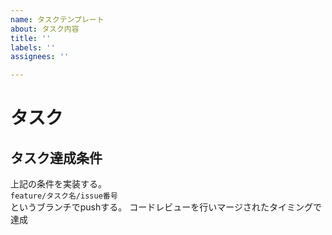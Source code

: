 ```yaml
---
name: タスクテンプレート
about: タスク内容
title: ''
labels: ''
assignees: ''

---
```


# タスク

## タスク達成条件

上記の条件を実装する。  
`feature/タスク名/issue番号`  
というブランチでpushする。
コードレビューを行いマージされたタイミングで達成
